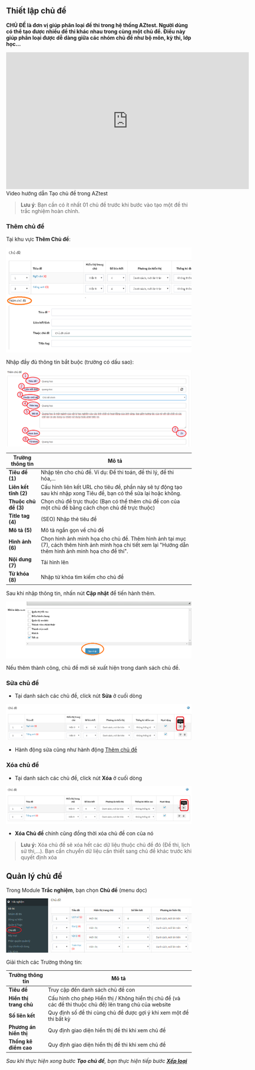## Thiết lập chủ đề

**CHỦ ĐỀ là đơn vị giúp phân loại đề thi trong hệ thống AZtest. Người dùng có thể tạo được nhiều đề thi khác nhau trong cùng một chủ để. Điều này giúp phân loại được dễ dàng giữa các nhóm chủ đề như bộ môn, kỳ thi, lớp học...**

<div class="video-container">
   <iframe width="659" height="371" src="https://www.youtube.com/embed/9M8MkCGZ0Ew" frameborder="0" allow="accelerometer; autoplay; encrypted-media; gyroscope; picture-in-picture" allowfullscreen></iframe>
</div>
<div class="text-center text-italic">Video hướng dẫn Tạo chủ đề trong AZtest</div>

> **Lưu ý**: Bạn cần có ít nhất 01 chủ đề trước khi bước vào tạo một đề thi trắc nghiệm hoàn chỉnh.

### Thêm chủ đề

Tại khu vực **Thêm Chủ đề**:

![](./images/test/themchude.png)

Nhập đầy đủ thông tin bắt buộc (trường có dấu sao):

![](./images/test/them-chu-de-1.png)

| Trường thông tin | Mô tả | 
| ---------------- | ----- | 
|**Tiêu đề (1)** | Nhập tên cho chủ đề. Ví dụ: Đề thi toán, đề thi lý, đề thi hóa,... |
|**Liên kết tĩnh (2)** | Cấu hình liên kết URL cho tiêu đề, phần này sẽ tự động tạo sau khi nhập xong Tiêu đề, bạn có thể sửa lại hoặc không. |
|**Thuộc chủ đề (3)** | Chọn chủ đề trực thuộc (Bạn có thể thêm chủ đề con của một chủ đề bằng cách chọn chủ đề trực thuộc) |
|**Title tag (4)** | (SEO) Nhập thẻ tiêu đề |
|**Mô tả (5)** | Mô tả ngắn gọn về chủ đề |
|**Hình ảnh (6)** | Chọn hình ảnh minh họa cho chủ đề. Thêm hình ảnh tại mục (7), cách thêm hình ảnh minh họa chi tiết xem lại "Hướng dẫn thêm hình ảnh minh họa cho đề thi". |
|**Nội dung (7)** | Tải hình lên |
|**Từ khóa (8)** | Nhập từ khóa tìm kiếm cho chủ đề |

Sau khi nhập thông tin, nhấn nút **Cập nhật** để tiến hành thêm. 

![](./images/test/chude-capnhat.png)

Nếu thêm thành công, chủ đề mới sẽ xuất hiện trong danh sách chủ đề.

### Sửa chủ đề

- Tại danh sách các chủ đề, click nút **Sửa** ở cuối dòng

![](./images/test/suachude.png)

- Hành động sửa cũng như hành động [Thêm chủ đề](/test/#them-chu-e)

### Xóa chủ đề

- Tại danh sách các chủ đề, click nút **Xóa** ở cuối dòng

![](./images/test/chudexoa.png)

- **Xóa Chủ đề** chính cũng đồng thời xóa chủ đề con của nó
> **Lưu ý:** Xóa chủ đề sẽ xóa hết các dữ liệu thuộc chủ đề đó (Đề thi, lịch sử thi,...). Bạn cần chuyển dữ liệu cần thiết sang chủ đề khác trước khi quyết định xóa 


## Quản lý chủ đề

Trong Module **Trắc nghiệm**, bạn chọn **Chủ đề** (menu dọc)

![](./images/test/truy-cap-quan-ly-chu-de.png)

Giải thích các Trường thông tin:

| Trường thông tin | Mô tả |
| ---------------- | ----- |
|**Tiêu đề** | Truy cập đến danh sách chủ đề con | 
|**Hiển thị trang chủ** | Cấu hình cho phép Hiển thị / Không hiển thị chủ đề (và các đề thi thuộc chủ đề) lên trang chủ của website |
|**Số liên kết** | Quy định số đề thi cùng chủ đề được gợi ý khi xem một đề thi bất kỳ |
|**Phương án hiển thị** | Quy định giao diện hiển thị đề thi khi xem chủ đề |
|**Thống kê điểm cao** | Quy định giao diện hiển thị đề thi khi xem chủ đề | 

*Sau khi thực hiện xong bước **Tạo chủ đề**, bạn thực hiện tiếp bước  [**Xếp loại**](/xep-loai/)*